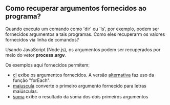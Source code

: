 ## Como recuperar argumentos fornecidos ao programa?

Quando executo um comando como 'dir' ou 'ls', por 
exemplo, podem ser fornecidos argumentos a tais
programas. Como eles recuperarm os valores fornecidos
via linha de comandos?

Usando JavaScript (Node.js), os argumentos podem ser
recuperados por meio do vetor **process.argv**. 

Os exemplos aqui fornecidos permitem:
 - [cl](cl.js) exibe os argumentos fornecidos. A versão [alternativa](cl-foreach.js) faz uso da função "forEach".  
 - [maiuscula](maiuscula.js) converte o primeiro argumento fornecido para letras maiúsculas. 
 - [soma](soma.js) exibe o resultado da soma dos dois primeiros argumentos

